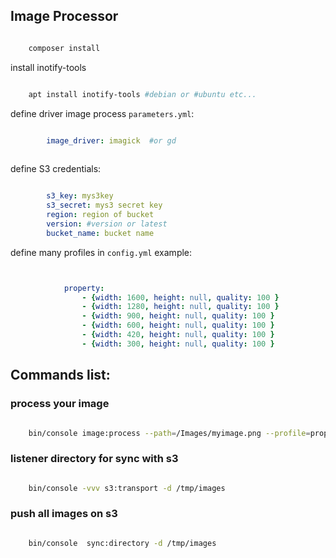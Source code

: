 ## Image Processor 


```bash

    composer install 

```

install inotify-tools 

```bash

    apt install inotify-tools #debian or #ubuntu etc... 

```

define driver image process ```parameters.yml```: 
    
```yaml

        image_driver: imagick  #or gd
      
```

define S3 credentials: 

```yaml

        s3_key: mys3key 
        s3_secret: mys3 secret key
        region: region of bucket 
        version: #version or latest
        bucket_name: bucket name

```

define many profiles in ```config.yml``` example: 

```yaml


            property:
                - {width: 1600, height: null, quality: 100 }
                - {width: 1280, height: null, quality: 100 }
                - {width: 900, height: null, quality: 100 }
                - {width: 600, height: null, quality: 100 }
                - {width: 420, height: null, quality: 100 }
                - {width: 300, height: null, quality: 100 }


```

## Commands list:  

### process your image 

```bash

    bin/console image:process --path=/Images/myimage.png --profile=property --outputDirectory=/tmp/images -vvv

```

### listener directory for sync with s3 

```bash

    bin/console -vvv s3:transport -d /tmp/images

```

### push all images on s3

```bash

    bin/console  sync:directory -d /tmp/images

```

